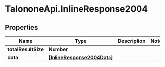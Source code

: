 # TalononeApi.InlineResponse2004

## Properties
Name | Type | Description | Notes
------------ | ------------- | ------------- | -------------
**totalResultSize** | **Number** |  | 
**data** | [**[InlineResponse2004Data]**](InlineResponse2004Data.md) |  | 


